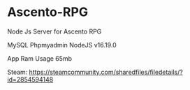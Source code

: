 # Ascento-RPG
Node Js Server for Ascento RPG

MySQL
Phpmyadmin
NodeJS v16.19.0

App Ram Usage 65mb

Steam: https://steamcommunity.com/sharedfiles/filedetails/?id=2854594148
